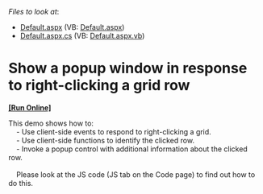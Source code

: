 <!-- default file list -->
*Files to look at*:

* [Default.aspx](./CS/Default.aspx) (VB: [Default.aspx](./VB/Default.aspx))
* [Default.aspx.cs](./CS/Default.aspx.cs) (VB: [Default.aspx.vb](./VB/Default.aspx.vb))
<!-- default file list end -->
# Show a popup window in response to right-clicking a grid row
<!-- run online -->
**[[Run Online]](https://codecentral.devexpress.com/e56/)**
<!-- run online end -->


<p>This demo shows how to:<br />
    - Use client-side events to respond to right-clicking a grid. <br />
    - Use client-side functions to identify the clicked row.<br />
    - Invoke a popup control with additional information about the clicked row.<br />
    <br />
    Please look at the JS code (JS tab on the Code page) to find out how to do this.</p>

<br/>


